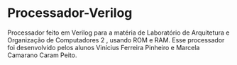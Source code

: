 # Processador-Verilog
Processador feito em Verilog para a matéria de Laboratório de Arquitetura e Organização de Computadores 2 , usando ROM e RAM. Esse processador foi desenvolvido pelos alunos Vinícius Ferreira Pinheiro e Marcela Camarano Caram Peito.
